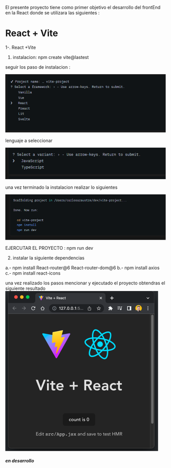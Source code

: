 El presente proyecto tiene como primer objetivo el desarrollo del frontEnd en la React 
donde se utilizara las siguientes :
# React + Vite

1-. React +Vite 
1.  instalacion: npm create vite@lastest

seguir los paso de instalacion : 

![alt text](image.png)

lenguaje a seleccionar 

![alt text](image-1.png)

una vez terminado la instalacion  realizar lo siguientes

![alt text](image-2.png)

EJERCUTAR EL PROYECTO :
npm run dev


2. instalar la siguiente dependencias

a.- npm install React-router@6 React-router-dom@6
b.- npm install axios
c.- npm install react-icons


una vez realizado los pasos mencionar y ejecutado el proyecto obtendras el siguiente resultado
![alt text](image-3.png)



##### en desarrollo
